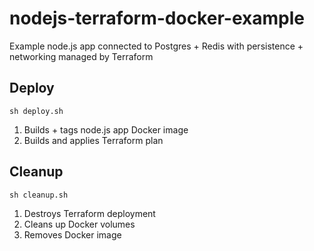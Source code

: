 # nodejs-terraform-docker-example
Example node.js app connected to Postgres + Redis with persistence + networking managed by Terraform

## Deploy

`sh deploy.sh`

1. Builds + tags node.js app Docker image
1. Builds and applies Terraform plan


## Cleanup

`sh cleanup.sh`

1. Destroys Terraform deployment
1. Cleans up Docker volumes
1. Removes Docker image
